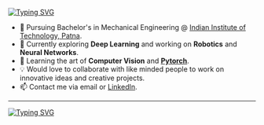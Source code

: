 [![Typing SVG](https://readme-typing-svg.demolab.com?font=Concert+One&size=24&duration=2000&pause=500&color=DA1717&multiline=true&width=435&height=100&lines=Ansh+Saxena;Engineering+Student+%7C+Tech+Enthusiast;Python+Development+%7C+ML%2FDL+%7C+Robotics)](https://git.io/typing-svg)

* 📖 Pursuing Bachelor's in Mechanical Engineering @ [Indian Institute of Technology, Patna](https://www.iitp.ac.in/).
* 🔭 Currently exploring **Deep Learning** and working on **Robotics** and **Neural Networks**.
* 🌱 Learning the art of **Computer Vision** and **[Pytorch](https://pytorch.org/)**.
* 💡 Would love to collaborate with like minded people to work on innovative ideas and creative projects.
* 📫 Contact me via email or [LinkedIn](https://www.linkedin.com/in/nesasio/).

<!--
**Nesasio/Nesasio** is a ✨ _special_ ✨ repository because its `README.md` (this file) appears on your GitHub profile.

Here are some ideas to get you started:

- 🔭 I’m currently working on ...
- 🌱 I’m currently learning ...
- 👯 I’m looking to collaborate on ...
- 🤔 I’m looking for help with ...
- 💬 Ask me about ...
- 📫 How to reach me: ...
- 😄 Pronouns: ...
- ⚡ Fun fact: ...
-->

---

[![Typing SVG](https://readme-typing-svg.demolab.com?font=Hammersmith+One&size=16&pause=1000&color=3DBEF7&center=true&width=600&lines=Wir+werden+gegen+unser+schicksal+ank%C3%A4mpfen)](https://git.io/typing-svg)
